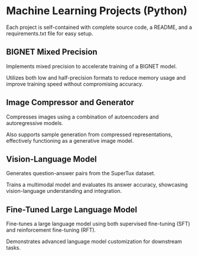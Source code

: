 # Machine Learning Projects (Python)
Each project is self-contained with complete source code, a README, and a requirements.txt file for easy setup.

## BIGNET Mixed Precision
Implements mixed precision to accelerate training of a BIGNET model.

Utilizes both low and half-precision formats to reduce memory usage and improve training speed without compromising accuracy.

## Image Compressor and Generator
Compresses images using a combination of autoencoders and autoregressive models.

Also supports sample generation from compressed representations, effectively functioning as a generative image model.

## Vision-Language Model
Generates question-answer pairs from the SuperTux dataset.

Trains a multimodal model and evaluates its answer accuracy, showcasing vision-language understanding and integration.

## Fine-Tuned Large Language Model
Fine-tunes a large language model using both supervised fine-tuning (SFT) and reinforcement fine-tuning (RFT).

Demonstrates advanced language model customization for downstream tasks.
